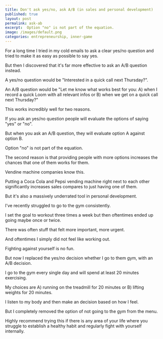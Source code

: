```yaml
---
title: Don't ask yes/no, ask A/B (in sales and personal development)
published: true
layout: post
permalink: ask-ab
excerpt:  Option "no" is not part of the equation.
image: /images/default.png
categories: entrepreneurship, inner-game
---
```


For a long time I tried in my cold emails to ask a clear yes/no question and tried to make it as easy as possible to say yes.

But then I discovered that it's far more effective to ask an A/B question instead.

A yes/no question would be "Interested in a quick call next Thursday?".

An A/B question would be "Let me know what works best for you: A) when I record a quick Loom with all relevant infos or B) when we get on a quick call next Thursday?"

This works incredibly well for two reasons.

If you ask an yes/no question people will evaluate the options of saying "yes" or "no".

But when you ask an A/B question, they will evaluate option A against option B. 

Option "no" is not part of the equation.

The second reason is that providing people with more options increases the chances that one of them works for them.

Vendine machine companies know this.

Putting a Coca Cola and Pepsi vending machine right next to each other significantly increases sales compares to just having one of them.

But it's also a massively underrated tool in personal development.

I've recently struggled to go to the gym consistently.

I set the goal to workout three times a week but then oftentimes ended up going maybe once or twice.

There was often stuff that felt more important, more urgent. 

And oftentimes I simply did not feel like working out.

Fighting against yourself is no fun.

But now I replaced the yes/no decision whether I go to them gym, with an A/B decision.

I go to the gym every single day and will spend at least 20 minutes exercising.

My choices are A) running on the treadmill for 20 minutes or B) lifting weights for 20 minutes.

I listen to my body and then make an decision based on how I feel.

But I completely removed the option of not going to the gym from the menu.

Highly recommend trying this if there is any area of your life where you struggle to establish a healthy habit and regularly fight with yourself internally.